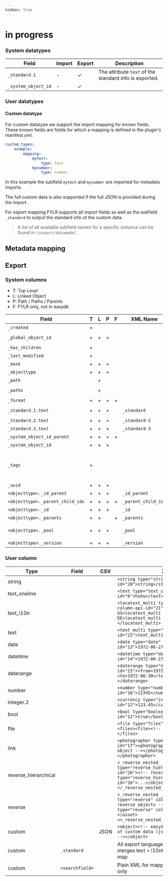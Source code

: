 ```yaml
---
hidden: true
---
```


# in progress

### System datatypes

| Field               | Import | Export | Description                                            |
| ------------------- | ------ | ------ | ------------------------------------------------------ |
| `_standard.1`       | -      | ✓      | The attribute `text` of the standard info is exported. |
| `_system_object_id` | -      | ✓      |                                                        |

### User datatypes

#### Custom datatype

For custom datatype we support the import mapping for known fields. These known fields are fields for which a mapping is defined in the plugin's manifest.yml.

```yml
custom_types:
    example:
        mapping:
            mytext:
                type: text
            mynumber:
                type: number
```

In this example the subfield `mytext` and `mynumber` are imported for metadata imports.

The full custom data is also supported if the full JSON is provided during the import.

For export mapping FYLR supports all import fields as well as the subfield `_standard` to output the standard info of the custom data.

> A list of all available subfield names for a specific instance can be found in `/inspect/datamodel`.

## Metadata mapping

## Export

### System columns

* T: Top Level
* L: Linked Object
* P: Path / Paths / Parents
* F: FYLR only, not in easydb

| Field                            | T | L | P | F | XML Name            | XML                                                                                                                                                                                                                                                                               |
| -------------------------------- | - | - | - | - | ------------------- | --------------------------------------------------------------------------------------------------------------------------------------------------------------------------------------------------------------------------------------------------------------------------------- |
| `_created`                       | + |   |   |   |                     | `<_created>2022-06-16T07:43:19<_created>`                                                                                                                                                                                                                                         |
| `_global_object_id`              | + | + | + |   |                     | `<_global_object_id>7@4e2feccf-6ba7-4302-a2d9-b38569d275c0</_global_object_id>`                                                                                                                                                                                                   |
| `_has_children`                  | + |   |   |   |                     | `<_has_children>true</_has_children>`                                                                                                                                                                                                                                             |
| `_last_modified`                 | + |   |   |   |                     | `<_last_modified>2022-06-16T07:43:19</_last_modified>`                                                                                                                                                                                                                            |
| `_mask`                          | + | + | + |   |                     | `<_mask>object__all_fields</_mask>`                                                                                                                                                                                                                                               |
| `_objecttype`                    | + | + | + |   |                     | `<_objecttype>object</objecttype>`                                                                                                                                                                                                                                                |
| `_path`                          |   | + |   |   |                     | `<_path><!-- contains objects --></_path>`                                                                                                                                                                                                                                        |
| `_paths`                         |   | + |   |   |                     | `<_paths><_path><!-- contains objects --></_path></_paths>`                                                                                                                                                                                                                       |
| `_format`                        | + | + | + | + |                     |                                                                                                                                                                                                                                                                                   |
| `_standard.1.text`               | + | + | + |   | `_standard`         | `<_standard><de-DE>ref1 (v2)</de-DE><en-US>ref1 (v2)</en-US></_standard>`                                                                                                                                                                                                         |
| `_standard.2.text`               | + | + | + |   | `_standard-2`       |                                                                                                                                                                                                                                                                                   |
| `_standard.3.text`               | + | + | + |   | `_standard-3`       |                                                                                                                                                                                                                                                                                   |
| `_system_object_id_parent`       | + | + | + | + |                     | `<_system_object_id_parent>7</_system_object_id_parent>`                                                                                                                                                                                                                          |
| `_system_object_id`              | + | + | + |   |                     | `<_system_object_id>7</_system_object_id>`                                                                                                                                                                                                                                        |
| `_tags`                          | + |   |   |   |                     | `<_tags><tag id="1"><displayname><de-DE>on</de-DE><en-US></en-US></displayname><reference>red</reference><shortname></shortname></tag><tag id="2"><displayname><de-DE>off</de-DE><en-US></en-US></displayname><reference>green</reference> <shortname></shortname></tag></_tags>` |
| `_uuid`                          | + | + | + |   |                     | `<_uuid>uuidpersonal</_uuid>`                                                                                                                                                                                                                                                     |
| `<objecttype>._id_parent`        | + | + | + |   | `_id_parent`        | `<_id_parent>1</_id_parent>`                                                                                                                                                                                                                                                      |
| `<objecttype>._parent_child_idx` | + | + | + | + | `_parent_child_idx` | `<_parent_child_idx>0</_parent_child_idx>`                                                                                                                                                                                                                                        |
| `<objecttype>._id`               | + | + | + |   | `_id`               | `<_id>2</_id>`                                                                                                                                                                                                                                                                    |
| `<objecttype>._parents`          | + | + |   | + | `_parents`          | `<_parents><!-- contains objects></_parents>`                                                                                                                                                                                                                                     |
| `<objecttype>._pool`             | + | + | + |   | `_pool`             | `_pool id="2"><name><de-DE>Standard-Pool</de-DE><en-US>Standard pool</en-US></name><reference>system:standard</reference></_pool>`                                                                                                                                                |
| `<objecttype>._version`          | + | + | + |   | `_version`          | `<_version>1</_version>`                                                                                                                                                                                                                                                          |

### User column

| Type                  | Field           | CSV  | XML                                                                                                                                                                                                                   |
| --------------------- | --------------- | ---- | --------------------------------------------------------------------------------------------------------------------------------------------------------------------------------------------------------------------- |
| string                |                 |      | `<string type="string" column-api-id="20">string</string>`                                                                                                                                                            |
| text\_oneline         |                 |      | `<text type="text_oneline" column-api-id="6">huhu</text>`                                                                                                                                                             |
| text\_l10n            |                 |      | `<locatext_multi type="text_l10n" column-api-id="21"><en-US>locatext_multi en-US</en-US><de-DE>locatext_multi de-DE</de-DE></locatext_multi>`                                                                         |
| text                  |                 |      | `<text_multi type="text" column-api-id="22">text_multi</text_multi>`                                                                                                                                                  |
| date                  |                 |      | `<date type="date" column-api-id="13">1972-06-27</date>`                                                                                                                                                              |
| datetime              |                 |      | `<datetime type="datetime" column-api-id="14">1972-06-27T05:10:00</datetime>`                                                                                                                                         |
| daterange             |                 |      | `<daterange type="daterange" column-api-id="15"><from>1972-01-01</from><to>1972-06-30</to><text></text></daterange>`                                                                                                  |
| number                |                 |      | `<number type="number" column-api-id="16">12345</number>`                                                                                                                                                             |
| integer.2             |                 |      | `<currency type="integer.2" column-api-id="12">123.45</currency>`                                                                                                                                                     |
| bool                  |                 |      | `<bool type="boolean" column-api-id="11">true</bool>`                                                                                                                                                                 |
| file                  |                 |      | `<file type="files" column-api-id="29"><files><file><!-- file info --></file></files>`                                                                                                                                |
| link                  |                 |      | `<photographer type="link" column-api-id="17"><photographer><!-- contains object --></photographer></photographer>`                                                                                                   |
| reverse\_hierarchical |                 |      | `<_reverse_nested__object__id_parent type="reverse_hierarchical" column-api-id="26"><!-- reverse objects --><object type="reverse_hierarchical" column-api-id="26">...</object></_reverse_nested__object__id_parent>` |
| reverse               |                 |      | `<_reverse_nested__asset__lk_object_id type="reverse" column-api-id="27"><!-- reverse objects --><asset type="reverse" column-api-id="27">...</asset><<_reverse_nested__asset__lk_object_id>`                         |
| custom                |                 | JSON | `<object><!-- easydb XML representation of custom data (json TO xml processing) --></object>`                                                                                                                         |
| custom                | `_standard`     |      | All export languages standard XML, merges text + l10ntext into one language map                                                                                                                                       |
| custom                | `<searchfield>` |      | Plain XML for mapped search fields, FYLR only                                                                                                                                                                         |

